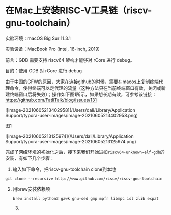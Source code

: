 # 在Mac上安装RISC-V工具链（riscv-gnu-toolchain）

实验环境：macOS Big Sur 11.3.1

实验设备：MacBook Pro (intel, 16-inch, 2019)

前言：GDB 需要支持 riscv64 架构才能够对 rCore 进行 debug。

目的：使用 GDB 对 rCore 进行 debug

由于中国的GFW的原因，大家在连接github的时候，需要在macos上复制终端代理命令，使得终端可以走代理的流量（这种方法只在当前终端窗口有效，关闭或新建终端窗口后将失效）；操作如下图1所示，如果想长期有效，可参考该链接：https://github.com/FatliTalk/blog/issues/131

![image-20210605213402958](/Users/dali/Library/Application Support/typora-user-images/image-20210605213402958.png)

图1



![image-20210605213125974](/Users/dali/Library/Application Support/typora-user-images/image-20210605213125974.png)



完成了网络环境的初始化之后，接下来我们开始进如`riscv64-unknown-elf-gdb`的安装，有如下几个步骤：

1. 输入如下命令，把riscv-gnu-toolchain clone到本地

```text
git clone --recursive http://www.github.com/riscv/riscv-gnu-toolchain
```

2. 用brew安装依赖项

   ```text
   brew install python3 gawk gnu-sed gmp mpfr libmpc isl zlib expat
   ```

   3. 

